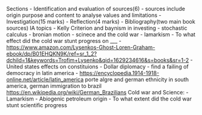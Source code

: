 Sections
	- Identification and evaluation of sources(6)
		- sources include origin purpose and content to analyse values and limitations
	- Investigation(15 marks)
	- Reflection(4 marks)
	- Bibliography(two main book sources)
IA topics
	- Kelly Criterion and baynism in investing
		- stochastic calculus
		- bronian motion
	- scinece and the cold war
		-  lamarkism
		- To what effect did the cold war stunt progress on ___
		- https://www.amazon.com/Lysenkos-Ghost-Loren-Graham-ebook/dp/B01EHQKN9K/ref=sr_1_2?dchild=1&keywords=Trofim+Lysenko&qid=1629234616&s=books&sr=1-2
	- United states effects on constituions
	- Dollar diplomacy
		- find a failing of democracy in latin america
	- https://encyclopedia.1914-1918-online.net/article/latin_america porte algre and german ethnicity in south america, german immigration to brazil https://en.wikipedia.org/wiki/German_Brazilians 
Cold war and Science:
	 - Lamarkism
	 - Abiogenic petroleum origin
	 - To what extent did the cold war stunt scientific progress
<!--stackedit_data:
eyJoaXN0b3J5IjpbLTIwOTM4NTA0MDMsNjc5NTUwNzI4LDY3Mj
I1Nzk0NiwxODAyMTAxMTIzLC0xNzUxNzY5MTMzLDE0NjY5NzM5
NDUsMzQzMjg4NzgsLTIxMzQ5Njg2MDJdfQ==
-->